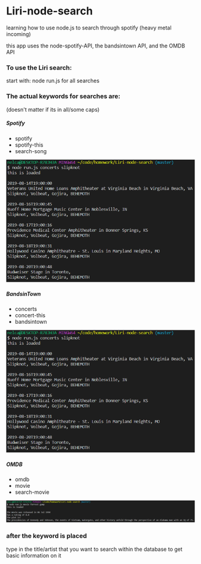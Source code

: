 # Liri-node-search
learning how to use node.js to search through spotify (heavy metal incoming)

this app uses the node-spotify-API, the bandsintown API, and the OMDB API

### To use the Liri search: 
start with:
node run.js
for all searches
### The actual keywords for searches are:
(doesn't matter if its in all/some caps)

##### Spotify
* spotify
* spotify-this
* search-song

![correctly done spotify search image](https://github.com/NelsonCad/Liri-node-search/blob/master/images/concertSearch.PNG "correctly done spotify search")

##### BandsinTown
* concerts
* concert-this
* bandsintown

![correctly done bandsintown search image](images/concertSearch.png "correctly done bandsintown search")

##### OMDB
* omdb
* movie
* search-movie

![correctly done omdb search image](images/movieSearch.png "correctly done OMDB search")

### after the keyword is placed
type in the title/artist that you want to search within the database to get basic information on it